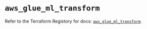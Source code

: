 # `aws_glue_ml_transform`

Refer to the Terraform Registory for docs: [`aws_glue_ml_transform`](https://registry.terraform.io/providers/hashicorp/aws/5.12.0/docs/resources/glue_ml_transform).
